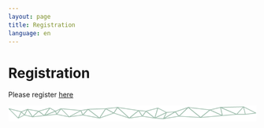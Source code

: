 ```yaml
---
layout: page
title: Registration
language: en
---
```


# Registration

Please register [here](https://www.interdisciplinary-laboratory.hu-berlin.de/en/registration-form-conference-signs-and-symbols-2015)

![Separator](../images/separator.png)
